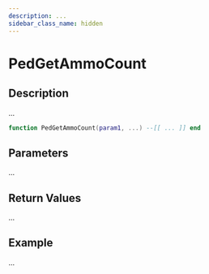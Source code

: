 ```yaml
---
description: ...
sidebar_class_name: hidden
---
```


# PedGetAmmoCount

## Description

...

```lua
function PedGetAmmoCount(param1, ...) --[[ ... ]] end
```

## Parameters

...

## Return Values

...

## Example

...

